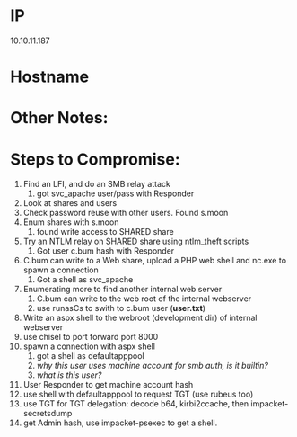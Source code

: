 
# IP
10.10.11.187

# Hostname


# Other Notes:



# Steps to Compromise:
1. Find an LFI, and do an SMB relay attack
	1. got svc_apache user/pass with Responder
2. Look at shares and users
3. Check password reuse with other users. Found s.moon
4. Enum shares with s.moon
	1. found write access to SHARED share
5. Try an NTLM relay on SHARED share using ntlm_theft scripts
	1. Got user c.bum hash with Responder
6. C.bum can write to a Web share, upload a PHP web shell and nc.exe to spawn a connection
	1. Got a shell as svc_apache
7. Enumerating more to find another internal web server
	1. C.bum can write to the web root of the internal webserver
	2. use runasCs to swith to c.bum user (**user.txt**)
8. Write an aspx shell to the webroot (development dir) of internal webserver
9. use chisel to port forward port 8000
10. spawn a connection with aspx shell
	1. got a shell as defaultapppool
	2. *why this user uses machine account for smb auth, is it builtin?*
	3. *what is this user?*
11. User Responder to get machine account hash
12. use shell with defaultapppool to request TGT (use rubeus too)
13. use TGT for TGT delegation: decode b64, kirbi2ccache, then impacket-secretsdump
14. get Admin hash, use impacket-psexec to get a shell.